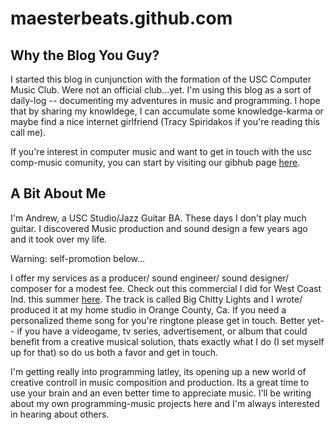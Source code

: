 maesterbeats.github.com
=======================

## Why the Blog You Guy?

I started this blog in cunjunction with the formation of the USC Computer Music Club. Were not an official club...yet. I'm using this blog as a sort of daily-log -- documenting my adventures in music and programming. I hope that by sharing my knowldege, I can accumulate some knowledge-karma or maybe find a nice internet girlfriend (Tracy Spiridakos if you're reading this call me).

If you're interest in computer music and want to get in touch with the usc comp-music comunity, you can start by visiting our gibhub page [here](https://github.com/clay-to-n/USComputerMusic).

## A Bit About Me

I'm Andrew, a USC Studio/Jazz Guitar BA. These days I don't play much guitar. I discovered Music production and sound design a few years ago and it took over my life. 

Warning: self-promotion below...

I offer my services as a producer/ sound engineer/ sound designer/ composer for a modest fee. Check out this commercial I did for West Coast Ind. this summer [here](http://www.westcoastindustries.com/). The track is called Big Chitty Lights and I wrote/ produced it at my home studio in Orange County, Ca. If you need a personalized theme song for you're ringtone please get in touch. Better yet-- if you have a videogame, tv series, advertisement, or album that could benefit from a creative musical solution, thats exactly what I do (I set myself up for that) so do us both a favor and get in touch.

I'm getting really into programming latley, its opening up a new world of creative controll in music composition and production. Its a great time to use your brain and an even better time to appreciate music. I'll be writing about my own programming-music projects here and I'm always interested in hearing about others. 
